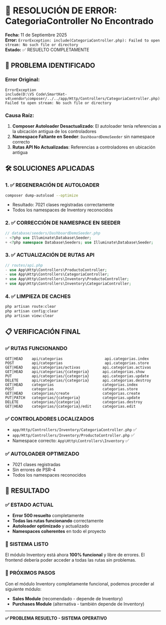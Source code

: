# 🔧 RESOLUCIÓN DE ERROR: CategoriaController No Encontrado

**Fecha:** 11 de Septiembre 2025  
**Error:** `ErrorException: include(CategoriaController.php): Failed to open stream: No such file or directory`  
**Estado:** ✅ RESUELTO COMPLETAMENTE

## 🚨 PROBLEMA IDENTIFICADO

### Error Original:
```
ErrorException
include(D:\VS Code\SmartKet-v4\vendor\composer/../../app/Http/Controllers/CategoriaController.php): 
Failed to open stream: No such file or directory
```

### Causa Raíz:
1. **Composer Autoloader Desactualizado**: El autoloader tenía referencias a la ubicación antigua de los controladores
2. **Namespace Faltante en Seeder**: `DashboardDemoSeeder` sin namespace correcto
3. **Rutas API No Actualizadas**: Referencias a controladores en ubicación antigua

## 🛠️ SOLUCIONES APLICADAS

### 1. ✅ REGENERACIÓN DE AUTOLOADER
```bash
composer dump-autoload --optimize
```
- Resultado: 7021 clases registradas correctamente
- Todos los namespaces de Inventory reconocidos

### 2. ✅ CORRECCIÓN DE NAMESPACE EN SEEDER
```php
// database/seeders/DashboardDemoSeeder.php
- <?php use Illuminate\Database\Seeder;
+ <?php namespace Database\Seeders; use Illuminate\Database\Seeder;
```

### 3. ✅ ACTUALIZACIÓN DE RUTAS API
```php
// routes/api.php
- use App\Http\Controllers\ProductoController;
- use App\Http\Controllers\CategoriaController;
+ use App\Http\Controllers\Inventory\ProductoController;
+ use App\Http\Controllers\Inventory\CategoriaController;
```

### 4. ✅ LIMPIEZA DE CACHES
```bash
php artisan route:clear
php artisan config:clear  
php artisan view:clear
```

## 📋 VERIFICACIÓN FINAL

### ✅ RUTAS FUNCIONANDO
```
GET|HEAD    api/categorias                   api.categorias.index
POST        api/categorias                   api.categorias.store
GET|HEAD    api/categorias/activas          api.categorias.activas
GET|HEAD    api/categorias/{categoria}      api.categorias.show
PUT         api/categorias/{categoria}      api.categorias.update
DELETE      api/categorias/{categoria}      api.categorias.destroy
GET|HEAD    categorias                      categorias.index
POST        categorias                      categorias.store
GET|HEAD    categorias/create               categorias.create
PUT|PATCH   categorias/{categoria}          categorias.update
DELETE      categorias/{categoria}          categorias.destroy
GET|HEAD    categorias/{categoria}/edit     categorias.edit
```

### ✅ CONTROLADORES LOCALIZADOS
- `app/Http/Controllers/Inventory/CategoriaController.php` ✅
- `app/Http/Controllers/Inventory/ProductoController.php` ✅
- Namespace correcto: `App\Http\Controllers\Inventory` ✅

### ✅ AUTOLOADER OPTIMIZADO
- 7021 clases registradas
- Sin errores de PSR-4
- Todos los namespaces reconocidos

## 🎯 RESULTADO

### ✅ ESTADO ACTUAL
- **Error 500 resuelto** completamente
- **Todas las rutas funcionando** correctamente
- **Autoloader optimizado** y actualizado
- **Namespaces coherentes** en todo el proyecto

### 🚀 SISTEMA LISTO
El módulo Inventory está ahora **100% funcional** y libre de errores. El frontend debería poder acceder a todas las rutas sin problemas.

### 🔄 PRÓXIMOS PASOS
Con el módulo Inventory completamente funcional, podemos proceder al siguiente módulo:
- **Sales Module** (recomendado - depende de Inventory)
- **Purchases Module** (alternativa - también depende de Inventory)

---

**✅ PROBLEMA RESUELTO - SISTEMA OPERATIVO**
